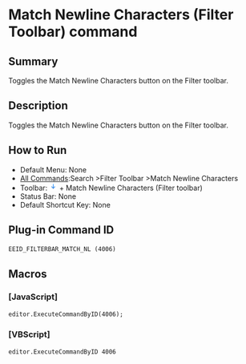 # Match Newline Characters (Filter Toolbar) command

## Summary

Toggles the Match Newline Characters button on the Filter toolbar.

## Description

Toggles the Match Newline Characters button on the Filter toolbar.

## How to Run

- Default Menu: None
- [All Commands](../tools/all_commands):Search
\>Filter Toolbar \>Match Newline Characters
- Toolbar: ![](../../images/match_newline_characters.png) \+ Match Newline Characters (Filter toolbar)
- Status Bar: None
- Default Shortcut Key: None

## Plug-in Command ID

```
EEID_FILTERBAR_MATCH_NL (4006)
```

## Macros

### \[JavaScript\]

```
editor.ExecuteCommandByID(4006);
```

### \[VBScript\]

```
editor.ExecuteCommandByID 4006
```
